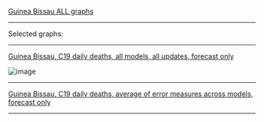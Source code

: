 [Guinea Bissau ALL graphs](https://github.com/pourmalek/CovidLongitudinalResults/blob/main/results/countries/Guinea%20Bissau/graph%2000%20Guinea%20Bissau%20ALL%20graphs.pdf)

***

Selected graphs:

***

[Guinea Bissau, C19 daily deaths, all models, all updates, forecast only](https://github.com/pourmalek/CovidLongitudinalResults/blob/main/results/countries/Guinea%20Bissau/graph%2002%20Guinea%20Bissau%20ALL%20MODELS%20C19%20daily%20deaths%20all%20updates.pdf)

![image](https://github.com/pourmalek/CovidLongitudinalResults/assets/30849720/b1b130f1-2dcf-46b1-b4cb-897c9fc69ebd)

***

[Guinea Bissau, C19 daily deaths, average of error measures across models, forecast only](https://github.com/pourmalek/CovidLongitudinalResults/blob/main/results/countries/Guinea%20Bissau/graph%2013b%20Guinea%20Bissau%20ALL%20MODELS%20C19%20daily%20deaths%2C%20error%20measures%20across%20models.pdf)


***
